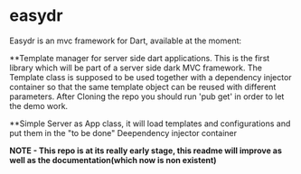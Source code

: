 # easydr

Easydr is an mvc framework for Dart, available at the moment:

**Template manager for server side dart applications.
This is the first library which will be part of a server side dark MVC framework.
The Template class is supposed to be used together with a dependency injector container
so that the same template object can be reused with different parameters.
After Cloning the repo you should run 'pub get' in order to let the demo work.


**Simple Server as App class, it will load templates and configurations and put them in the "to be done" Deependency
injector container

**NOTE - This repo is at its really early stage, this readme will improve as well as the documentation(which now is non existent)**
